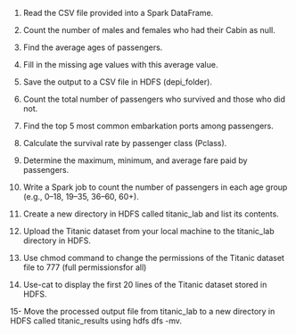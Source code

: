 1. Read the CSV file provided into a Spark DataFrame.

2. Count the number of males and females who had their Cabin as null.

3. Find the average ages of passengers.

4. Fill in the missing age values with this average value.

5. Save the output to a CSV file in HDFS (depi_folder).

6. Count the total number of passengers who survived and those who did not.

7. Find the top 5 most common embarkation ports among passengers.

8. Calculate the survival rate by passenger class (Pclass).

9. Determine the maximum, minimum, and average fare paid by passengers.

10. Write a Spark job to count the number of passengers in each age group (e.g., 0–18, 19–35, 36–60, 60+).

11. Create a new directory in HDFS called titanic_lab and list its contents.

12. Upload the Titanic dataset from your local machine to the titanic_lab directory in HDFS.

13. Use chmod command to change the permissions of the Titanic dataset file to 777 (full permissionsfor all)

14. Use-cat to display the first 20 lines of the Titanic dataset stored in HDFS.

15- Move the processed output file from titanic_lab to a new directory in HDFS called titanic_results using hdfs dfs -mv.
